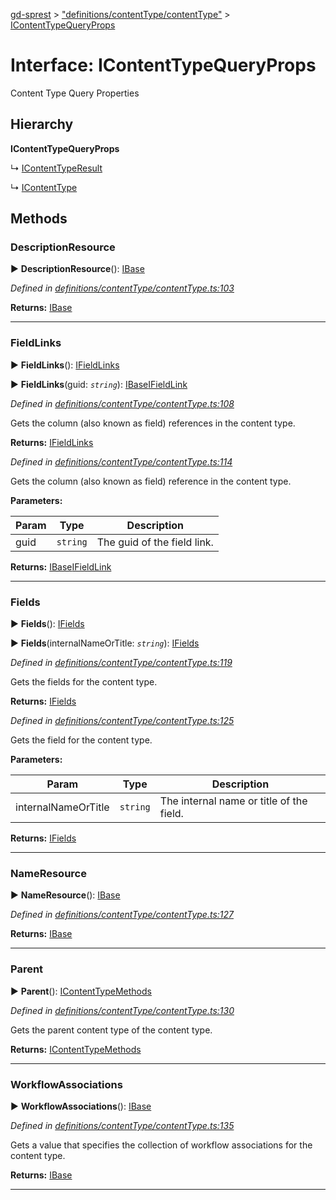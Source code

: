 [gd-sprest](../README.md) > ["definitions/contentType/contentType"](../modules/_definitions_contenttype_contenttype_.md) > [IContentTypeQueryProps](../interfaces/_definitions_contenttype_contenttype_.icontenttypequeryprops.md)



# Interface: IContentTypeQueryProps


Content Type Query Properties

## Hierarchy

**IContentTypeQueryProps**

↳  [IContentTypeResult](_definitions_contenttype_contenttype_.icontenttyperesult.md)




↳  [IContentType](_definitions_contenttype_contenttype_.icontenttype.md)









## Methods
<a id="descriptionresource"></a>

###  DescriptionResource

► **DescriptionResource**(): [IBase](_definitions_lib_base_.ibase.md)




*Defined in [definitions/contentType/contentType.ts:103](https://github.com/gunjandatta/sprest/blob/3de79f1/src/definitions/contentType/contentType.ts#L103)*





**Returns:** [IBase](_definitions_lib_base_.ibase.md)





___

<a id="fieldlinks"></a>

###  FieldLinks

► **FieldLinks**(): [IFieldLinks](_definitions_field_fieldlinks_.ifieldlinks.md)

► **FieldLinks**(guid: *`string`*): [IBase](_definitions_lib_base_.ibase.md)[IFieldLink](_definitions_lib_types_.ifieldlink.md)




*Defined in [definitions/contentType/contentType.ts:108](https://github.com/gunjandatta/sprest/blob/3de79f1/src/definitions/contentType/contentType.ts#L108)*



Gets the column (also known as field) references in the content type.




**Returns:** [IFieldLinks](_definitions_field_fieldlinks_.ifieldlinks.md)




*Defined in [definitions/contentType/contentType.ts:114](https://github.com/gunjandatta/sprest/blob/3de79f1/src/definitions/contentType/contentType.ts#L114)*



Gets the column (also known as field) reference in the content type.


**Parameters:**

| Param | Type | Description |
| ------ | ------ | ------ |
| guid | `string`   |  The guid of the field link. |





**Returns:** [IBase](_definitions_lib_base_.ibase.md)[IFieldLink](_definitions_lib_types_.ifieldlink.md)





___

<a id="fields"></a>

###  Fields

► **Fields**(): [IFields](_definitions_field_fields_.ifields.md)

► **Fields**(internalNameOrTitle: *`string`*): [IFields](_definitions_field_fields_.ifields.md)




*Defined in [definitions/contentType/contentType.ts:119](https://github.com/gunjandatta/sprest/blob/3de79f1/src/definitions/contentType/contentType.ts#L119)*



Gets the fields for the content type.




**Returns:** [IFields](_definitions_field_fields_.ifields.md)




*Defined in [definitions/contentType/contentType.ts:125](https://github.com/gunjandatta/sprest/blob/3de79f1/src/definitions/contentType/contentType.ts#L125)*



Gets the field for the content type.


**Parameters:**

| Param | Type | Description |
| ------ | ------ | ------ |
| internalNameOrTitle | `string`   |  The internal name or title of the field. |





**Returns:** [IFields](_definitions_field_fields_.ifields.md)





___

<a id="nameresource"></a>

###  NameResource

► **NameResource**(): [IBase](_definitions_lib_base_.ibase.md)




*Defined in [definitions/contentType/contentType.ts:127](https://github.com/gunjandatta/sprest/blob/3de79f1/src/definitions/contentType/contentType.ts#L127)*





**Returns:** [IBase](_definitions_lib_base_.ibase.md)





___

<a id="parent"></a>

###  Parent

► **Parent**(): [IContentTypeMethods](_definitions_contenttype_contenttype_.icontenttypemethods.md)




*Defined in [definitions/contentType/contentType.ts:130](https://github.com/gunjandatta/sprest/blob/3de79f1/src/definitions/contentType/contentType.ts#L130)*



Gets the parent content type of the content type.




**Returns:** [IContentTypeMethods](_definitions_contenttype_contenttype_.icontenttypemethods.md)





___

<a id="workflowassociations"></a>

###  WorkflowAssociations

► **WorkflowAssociations**(): [IBase](_definitions_lib_base_.ibase.md)




*Defined in [definitions/contentType/contentType.ts:135](https://github.com/gunjandatta/sprest/blob/3de79f1/src/definitions/contentType/contentType.ts#L135)*



Gets a value that specifies the collection of workflow associations for the content type.




**Returns:** [IBase](_definitions_lib_base_.ibase.md)





___


